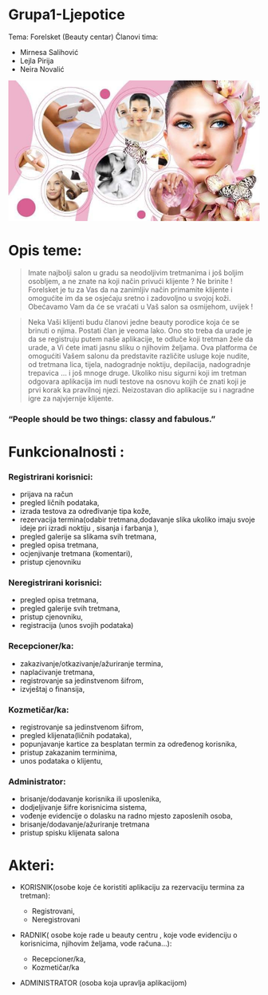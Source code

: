 # Grupa1-Ljepotice
Tema: Forelsket (Beauty centar)
Članovi tima:
* Mirnesa Salihović
* Lejla Pirija
* Neira Novalić



![alt text](https://github.com/ooad-2019-2020/Grupa1-Ljepotice/blob/master/89851974_3116537261724702_4042790653447372800_n.jpg)



# Opis teme:

> Imate najbolji salon u gradu sa neodoljivim tretmanima i još boljim osobljem, a ne znate na koji način privući klijente ?
> Ne brinite ! Forelsket je tu za Vas da na zanimljiv način primamite klijente i omogućite im da se osjećaju sretno i zadovoljno u  svojoj koži. Obećavamo Vam da će se vraćati u Vaš salon sa osmijehom, uvijek !

> Neka Vaši klijenti budu članovi jedne beauty porodice koja će se brinuti o njima. Postati član je veoma lako. Ono sto treba da urade je da se registruju putem naše aplikacije, te odluče koji tretman žele da urade, a Vi ćete imati jasnu sliku o njihovim željama.  Ova platforma će omogućiti Vašem salonu da predstavite  različite usluge koje nudite, od tretmana lica, tijela, nadogradnje noktiju, depilacija, nadogradnje trepavica … i još mnoge druge. Ukoliko nisu sigurni koji im tretman odgovara aplikacija im nudi testove na osnovu kojih će znati koji je  prvi korak ka pravilnoj njezi. Neizostavan dio aplikacije su i nagradne igre za najvjernije klijente.


### “People should be two things: classy and fabulous.”

 
# Funkcionalnosti :

### Registrirani korisnici:

* prijava na račun
* pregled ličnih podataka,
* izrada testova za određivanje tipa kože,
* rezervacija termina(odabir tretmana,dodavanje slika ukoliko imaju svoje ideje pri izradi noktiju , sisanja i farbanja ),
* pregled galerije sa slikama svih tretmana,
* pregled opisa tretmana,
* ocjenjivanje tretmana (komentari),
* pristup cjenovniku

### Neregistrirani korisnici:

* pregled opisa tretmana,
* pregled galerije svih tretmana,
* pristup cjenovniku, 
* registracija (unos svojih podataka)

### Recepcioner/ka:

* zakazivanje/otkazivanje/ažuriranje  termina,
* naplaćivanje tretmana,
* registrovanje sa jedinstvenom šifrom,
* izvještaj o finansija,

### Kozmetičar/ka:

* registrovanje sa jedinstvenom šifrom,
* pregled klijenata(ličnih podataka),
* popunjavanje kartice za besplatan termin za određenog korisnika,
* pristup zakazanim terminima,
* unos podataka o klijentu,

### Administrator:

* brisanje/dodavanje korisnika ili uposlenika,
* dodjeljivanje šifre korisnicima sistema,
* vođenje evidencije o dolasku na radno mjesto zaposlenih osoba,
* brisanje/dodavanje/ažuriranje tretmana
* pristup spisku klijenata salona


# Akteri:

* KORISNIK(osobe koje će koristiti aplikaciju za rezervaciju termina za tretman):
   * Registrovani,
   * Neregistrovani

* RADNIK( osobe koje rade u beauty centru , koje vode evidenciju o korisnicima, njihovim željama, vode računa…):
    * Recepcioner/ka,
    * Kozmetičar/ka

* ADMINISTRATOR (osoba koja upravlja aplikacijom)






